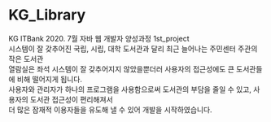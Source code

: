 # KG_Library<br>
KG ITBank 2020. 7월 자바 웹 개발자 양성과정 1st_project<br>
시스템이 잘 갖추어진 국립, 시립, 대학 도서관과 달리 최근 늘어나는 주민센터 주관의 작은 도서관<br>
열람실은 좌석 시스템이 잘 갖추어지지 않았을뿐더러 사용자의 접근성에도 큰 도서관들에 비해 떨어지게 됩니다.<br>
사용자와 관리자가 하나의 프로그램을 사용함으로써 도서관의 부담을 줄일 수 있고, 사용자의 도서관 접근성이 편리해져서<br>
더 많은 잠재적 이용자들을 유도해 낼 수 있어 개발을 시작하였습니다.
